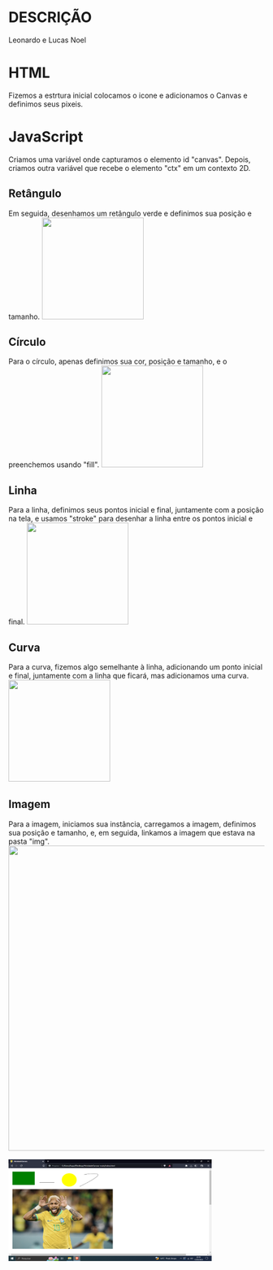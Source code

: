 # DESCRIÇÃO
Leonardo e Lucas Noel

# HTML
Fizemos a estrtura inicial colocamos o icone e adicionamos o Canvas e definimos seus pixeis.

# JavaScript
Criamos uma variável onde capturamos o elemento id "canvas". Depois, criamos outra variável que recebe o elemento "ctx" em um contexto 2D.
## Retângulo
Em seguida, desenhamos um retângulo verde e definimos sua posição e tamanho.
<img src="img/ret.png" width="200px" height="200px">

## Círculo
Para o círculo, apenas definimos sua cor, posição e tamanho, e o preenchemos usando "fill".
<img src="img/cir.png" width="200px" height="200px">

## Linha
Para a linha, definimos seus pontos inicial e final, juntamente com a posição na tela, e usamos "stroke" para desenhar a linha entre os pontos inicial e final.
<img src="img/lin.png" width="200px" height="200px">

## Curva
Para a curva, fizemos algo semelhante à linha, adicionando um ponto inicial e final, juntamente com a linha que ficará, mas adicionamos uma curva.
<img src="img/cur.png" width="200px" height="200px">

## Imagem
Para a imagem, iniciamos sua instância, carregamos a imagem, definimos sua posição e tamanho, e, em seguida, linkamos a imagem que estava na pasta "img".
<img src="img/img.png" width="800px" height="600px">


<img src="img/print.png" width="400px" height="200px">
